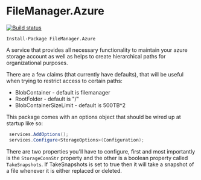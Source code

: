# FileManager.Azure

[![Build status](https://ci.appveyor.com/api/projects/status/r46wrckv1gnaw8vg/branch/master?svg=true)](https://ci.appveyor.com/project/ssinno28/azure-blobfilemanager/branch/master)

`Install-Package FileManager.Azure`

A service that provides all necessary functionality to maintain your azure storage account as well as helps to create hierarchical paths for organizational purposes.

There are a few claims (that currently have defaults), that will be useful when trying to restrict access to certain paths:

* BlobContainer - default is filemanager
* RootFolder - default is "/"
* BlobContainerSizeLimit - default is 500TB^2

This package comes with an options object that should be wired up at startup like so:

```c#
 services.AddOptions();
 services.Configure<StorageOptions>(Configuration);
```

There are two properties you'll have to configure, first and most importantly is the `StorageConnStr` property and the other is a boolean property called `TakeSnapshots`. If TakeSnapshots is set to true then it will take a snapshot of a file whenever it is either replaced or deleted.